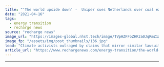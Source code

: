 ```yaml
---
title: "'The world upside down' -  Uniper sues Netherlands over coal exit but touts hydrogen future"
date: "2021-04-16"
tags: 
  - energy transition
  - recharge news
source: "recharge news"
image_url: "https://images-global.nhst.tech/image/TVpHZFFoZHR2a0JqRmZ1aW5mbEx1U2FwbFRFUk5sYy9LT2NIQXNocnA2UT0=/nhst/binary/657d3209ab07d0b986fca8a9e48d9d42"
image_fp: "/assets/img/post_thumbnails/136.jpg"
lead: "Climate activists outraged by claims that mirror similar lawsuit from RWE over closure of a Dutch coal-fired power plant"
article_url: "https://www.rechargenews.com/energy-transition/the-world-upside-down-uniper-sues-netherlands-over-coal-exit-but-touts-hydrogen-future/2-1-997143"
---
```


---
